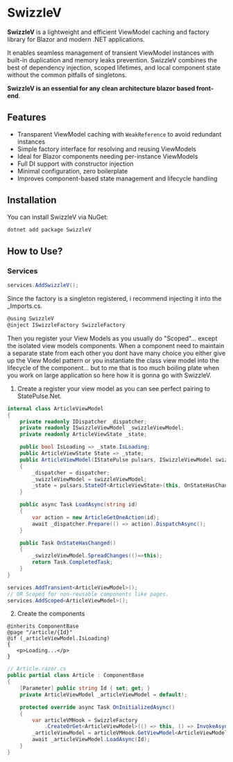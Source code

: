 # SwizzleV

**SwizzleV** is a lightweight and efficient ViewModel caching and factory library for Blazor and modern .NET applications.

It enables seamless management of transient ViewModel instances with built-in duplication and memory leaks prevention. 
SwizzleV combines the best of dependency injection, scoped lifetimes, and local component state without the common pitfalls of singletons.

**SwizzleV is an essential for any clean architecture blazor based front-end**.

## Features

- Transparent ViewModel caching with `WeakReference` to avoid redundant instances  
- Simple factory interface for resolving and reusing ViewModels  
- Ideal for Blazor components needing per-instance ViewModels  
- Full DI support with constructor injection  
- Minimal configuration, zero boilerplate  
- Improves component-based state management and lifecycle handling

## Installation

You can install SwizzleV via NuGet:

```bash
dotnet add package SwizzleV
```

## How to Use?

### Services

```csharp
services.AddSwizzleV();
```

Since the factory is a singleton registered, i recommend injecting it into the _Imports.cs.

```csharp
@using SwizzleV
@inject ISwizzleFactory SwizzleFactory
```
Then you register your View Models as you usually do "Scoped"... except the isolated view models components.
When a component need to maintain a separate state from each other you dont have many choice you either give up the View Model pattern or you instantiate the class view model into the lifecycle of the component...
but to me that is too much boiling plate when you work on large application so here how it is gonna go with SwizzleV.

1. Create a register your view model as you can see perfect pairing to StatePulse.Net.
```csharp
internal class ArticleViewModel
{
    private readonly IDispatcher _dispatcher;
    private readonly ISwizzleViewModel _swizzleViewModel;
    private readonly ArticleViewState _state;

    public bool IsLoading => _state.IsLoading;
    public ArticleViewState State => _state;
    public ArticleViewModel(IStatePulse pulsars, ISwizzleViewModel swizzleViewModel, IDispatcher dispatcher)
    {
        _dispatcher = dispatcher;
        _swizzleViewModel = swizzleViewModel;
        _state = pulsars.StateOf<ArticleViewState>(this, OnStateHasChanged);
    }

    public async Task LoadAsync(string id)
    {
        var action = new ArticleGetOneAction(id);
        await _dispatcher.Prepare(() => action).DispatchAsync();
    }

    public Task OnStateHasChanged()
    {
        _swizzleViewModel.SpreadChanges(()=>this);
        return Task.CompletedTask;
    }
}
```
```csharp
services.AddTransient<ArticleViewModel>();
// OR Scoped for non-reusable components like pages.
services.AddScoped<ArticleViewModel>();
```

2. Create the components
```
@inherits ComponentBase
@page "/article/{Id}"
@if (_articleViewModel.IsLoading)
{
   <p>Loading...</p>
}
```



```csharp
// Article.razor.cs
public partial class Article : ComponentBase
{
    [Parameter] public string Id { set; get; }
    private ArticleViewModel _articleViewModel = default!;

    protected override async Task OnInitializedAsync()
    {
        var articleVMHook = SwizzleFactory
            .CreateOrGet<ArticleViewModel>(() => this, () => InvokeAsync(() => StateHasChanged()));
        _articleViewModel = articleVMHook.GetViewModel<ArticleViewModel>()!;
        await _articleViewModel.LoadAsync(Id);
    }
}
```
